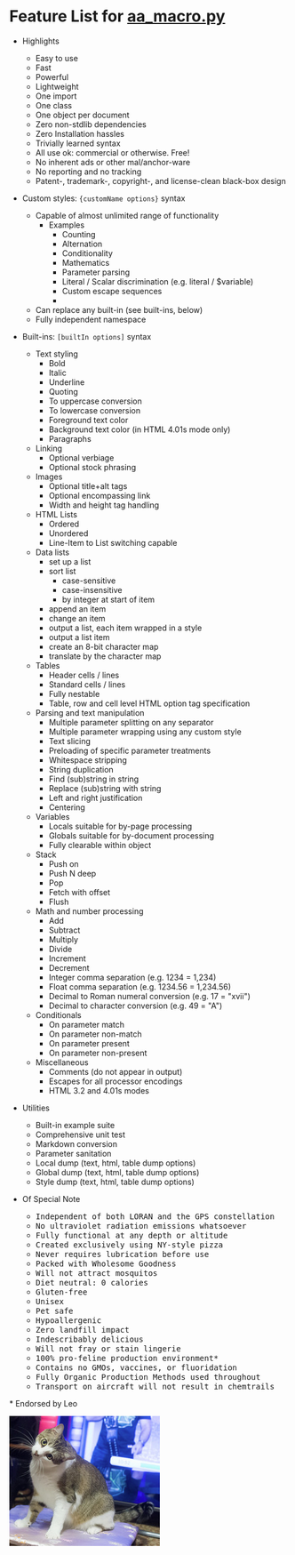# Feature List for [aa_macro.py](aa_macro.py)

* Highlights
  * Easy to use
  * Fast
  * Powerful
  * Lightweight
  * One import
  * One class
  * One object per document
  * Zero non-stdlib dependencies
  * Zero Installation hassles
  * Trivially learned syntax
  * All use ok: commercial or otherwise. Free!
  * No inherent ads or other mal/anchor-ware
  * No reporting and no tracking
  * Patent-, trademark-, copyright-, and license-clean black-box design

* Custom styles: `{customName options}` syntax
  * Capable of almost unlimited range of functionality
    * Examples
      * Counting
	  * Alternation
	  * Conditionality
	  * Mathematics
	  * Parameter parsing
	  * Literal / Scalar discrimination (e.g. literal / $variable)
	  * Custom escape sequences
	  * 
  * Can replace any built-in \(see built-ins, below\)
  * Fully independent namespace

* Built-ins: `[builtIn options]` syntax
  * Text styling
    * Bold
	* Italic
	* Underline
	* Quoting
	* To uppercase conversion
	* To lowercase conversion
	* Foreground text color
	* Background text color \(in HTML 4.01s mode only\)
	* Paragraphs
  * Linking
	* Optional verbiage
	* Optional stock phrasing
  * Images
	* Optional title\+alt tags
	* Optional encompassing link
    * Width and height tag handling
  * HTML Lists
    * Ordered
	* Unordered
	* Line-Item to List switching capable
  * Data lists
    * set up a list
    * sort list
      * case-sensitive
      * case-insensitive
      * by integer at start of item
    * append an item
    * change an item
    * output a list, each item wrapped in a style
    * output a list item
    * create an 8-bit character map
    * translate by the character map
  * Tables
    * Header cells / lines
	* Standard cells / lines
	* Fully nestable
    * Table, row and cell level HTML option tag specification
  * Parsing and text manipulation
    * Multiple parameter splitting on any separator
	* Multiple parameter wrapping using any custom style
    * Text slicing
	* Preloading of specific parameter treatments
	* Whitespace stripping
	* String duplication
	* Find (sub)string in string
	* Replace (sub)string with string
	* Left and right justification
	* Centering
  * Variables
    * Locals suitable for by-page processing
	* Globals suitable for by-document processing
	* Fully clearable within object
  * Stack
    * Push on
	* Push N deep
	* Pop
	* Fetch with offset
	* Flush
  * Math and number processing
    * Add
	* Subtract
	* Multiply
	* Divide
	* Increment
	* Decrement
	* Integer comma separation \(e.g. 1234 = 1,234\)
	* Float comma separation \(e.g. 1234.56 = 1,234.56\)
	* Decimal to Roman numeral conversion \(e.g. 17 = "xvii"\)
	* Decimal to character conversion \(e.g. 49 = "A"\)
  * Conditionals
    * On parameter match
	* On parameter non-match
	* On parameter present
	* On parameter non-present
  * Miscellaneous
    * Comments \(do not appear in output\)
	* Escapes for all processor encodings
	* HTML 3.2 and 4.01s modes

* Utilities
  * Built-in example suite
  * Comprehensive unit test
  * Markdown conversion
  * Parameter sanitation
  * Local dump \(text, html, table dump options\)
  * Global dump \(text, html, table dump options\)
  * Style dump \(text, html, table dump options\)

* Of Special Note
  * <tt>Independent of both LORAN and the GPS constellation</tt>
  * <tt>No ultraviolet radiation emissions whatsoever</tt>
  * <tt>Fully functional at any depth or altitude</tt>
  * <tt>Created exclusively using NY-style pizza</tt>
  * <tt>Never requires lubrication before use</tt>
  * <tt>Packed with Wholesome Goodness</tt>
  * <tt>Will not attract mosquitos</tt>
  * <tt>Diet neutral: 0 calories</tt>
  * <tt>Gluten-free</tt>
  * <tt>Unisex</tt>
  * <tt>Pet safe</tt>
  * <tt>Hypoallergenic</tt>
  * <tt>Zero landfill impact</tt>
  * <tt>Indescribably delicious</tt>
  * <tt>Will not fray or stain lingerie</tt>
  * <tt>100% pro-feline production environment\*</tt>
  * <tt>Contains no GMOs, vaccines, or fluoridation</tt>
  * <tt>Fully Organic Production Methods used throughout</tt>
  * <tt>Transport on aircraft will not result in chemtrails</tt>

\* Endorsed by Leo

![Leo](leo.png)

